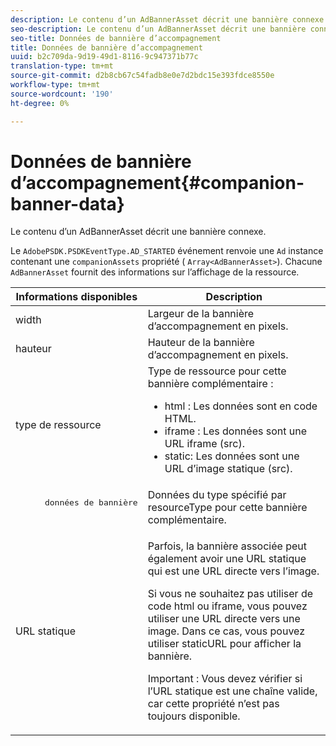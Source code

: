 ```yaml
---
description: Le contenu d’un AdBannerAsset décrit une bannière connexe.
seo-description: Le contenu d’un AdBannerAsset décrit une bannière connexe.
seo-title: Données de bannière d’accompagnement
title: Données de bannière d’accompagnement
uuid: b2c709da-9d19-49d1-8116-9c947371b77c
translation-type: tm+mt
source-git-commit: d2b8cb67c54fadb8e0e7d2bdc15e393fdce8550e
workflow-type: tm+mt
source-wordcount: '190'
ht-degree: 0%

---
```



# Données de bannière d’accompagnement{#companion-banner-data}

Le contenu d’un AdBannerAsset décrit une bannière connexe.

<!--<a id="section_D730B4FD6FD749E9860B6A07FC110552"></a>-->

Le `AdobePSDK.PSDKEventType.AD_STARTED` événement renvoie une `Ad` instance contenant une `companionAssets` propriété ( `Array<AdBannerAsset>`).
Chacune `AdBannerAsset` fournit des informations sur l’affichage de la ressource.

<table id="table_760C885E2DCA4BE983CC57FDA7BD5B14"> 
 <thead> 
  <tr> 
   <th colname="col1" class="entry"> Informations disponibles </th> 
   <th colname="col2" class="entry"> Description </th> 
  </tr> 
 </thead>
 <tbody> 
  <tr> 
   <td colname="col1"> width </td> 
   <td colname="col2"> Largeur de la bannière d’accompagnement en pixels. </td> 
  </tr> 
  <tr> 
   <td colname="col1"> hauteur </td> 
   <td colname="col2"> Hauteur de la bannière d’accompagnement en pixels. </td> 
  </tr> 
  <tr> 
   <td colname="col1"> type de ressource </td> 
   <td colname="col2">Type de ressource pour cette bannière complémentaire : 
    <ul id="ul_A067787FE49E4B6095BE0AC1D447DBB3"> 
     <li id="li_02B7224C67004095B3F6E50FD21E507E">html : Les données sont en code HTML. </li> 
     <li id="li_5F37E14472424F808C6094F42009E676">iframe : Les données sont une URL iframe (src). </li> 
     <li id="li_48E74AC5F00640EC8A4DE2CB31E106EC">static: Les données sont une URL d’image statique (src). </li> 
    </ul> </td> 
  </tr> 
  <tr> 
   <td colname="col1">
    <pre>
      données de bannière
    </pre> </td> 
   <td colname="col2"> Données du type spécifié par <span class="codeph"> resourceType</span> pour cette bannière complémentaire. </td> 
  </tr> 
  <tr> 
   <td colname="col1"> URL statique </td> 
   <td colname="col2"> <p>Parfois, la bannière associée peut également avoir une URL statique qui est une URL directe vers l’image. </p> <p>Si vous ne souhaitez pas utiliser de code html ou iframe, vous pouvez utiliser une URL directe vers une image. Dans ce cas, vous pouvez utiliser staticURL pour afficher la bannière. </p> <p>Important :  Vous devez vérifier si l’URL statique est une chaîne valide, car cette propriété n’est pas toujours disponible. </p> </td> 
  </tr> 
 </tbody> 
</table>


